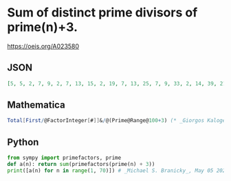 # Sum of distinct prime divisors of prime\(n\)\+3\.
https://oeis.org/A023580
## JSON
```JSON
[5, 5, 2, 7, 9, 2, 7, 13, 15, 2, 19, 7, 13, 25, 7, 9, 33, 2, 14, 39, 21, 43, 45, 25, 7, 15, 55, 18, 9, 31, 20, 69, 14, 73, 21, 20, 7, 85, 24, 13, 22, 25, 99, 9, 7, 103, 109, 115, 30, 31, 61, 13, 63, 129, 20, 28, 19, 139, 14, 73, 26, 39, 38, 159, 81, 7, 169, 24, 14]
```
## Mathematica
```Mathematica
Total[First/@FactorInteger[#]]&/@(Prime@Range@100+3) (* _Giorgos Kalogeropoulos_, May 05 2021 *)
```
## Python
```Python
from sympy import primefactors, prime
def a(n): return sum(primefactors(prime(n) + 3))
print([a(n) for n in range(1, 70)]) # _Michael S. Branicky_, May 05 2021
```
